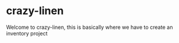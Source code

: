crazy-linen
===========

Welcome to crazy-linen, this is basically where we have to create an inventory project
